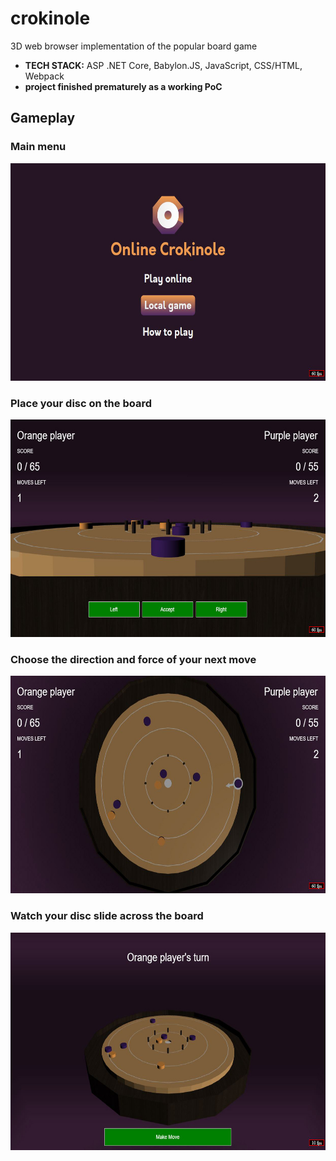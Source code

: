 # crokinole
3D web browser implementation of the popular board game

- **TECH STACK:** ASP .NET Core, Babylon.JS, JavaScript, CSS/HTML, Webpack
- **project finished prematurely as a working PoC**

## Gameplay

### Main menu

<img src="/crok0.JPG" height="348" width="624" >

### Place your disc on the board

<img src="/crok1.JPG" height="348" width="624" >

### Choose the direction and force of your next move

<img src="/crok2.JPG" height="348" width="624" >

### Watch your disc slide across the board

<img src="/crok3.JPG" height="348" width="624" >
